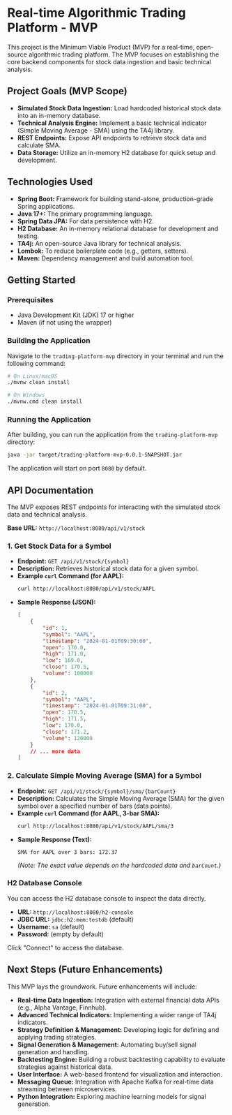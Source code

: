 # Real-time Algorithmic Trading Platform - MVP

This project is the Minimum Viable Product (MVP) for a real-time, open-source algorithmic trading platform. The MVP focuses on establishing the core backend components for stock data ingestion and basic technical analysis.

## Project Goals (MVP Scope)

*   **Simulated Stock Data Ingestion:** Load hardcoded historical stock data into an in-memory database.
*   **Technical Analysis Engine:** Implement a basic technical indicator (Simple Moving Average - SMA) using the TA4j library.
*   **REST Endpoints:** Expose API endpoints to retrieve stock data and calculate SMA.
*   **Data Storage:** Utilize an in-memory H2 database for quick setup and development.

## Technologies Used

*   **Spring Boot:** Framework for building stand-alone, production-grade Spring applications.
*   **Java 17+:** The primary programming language.
*   **Spring Data JPA:** For data persistence with H2.
*   **H2 Database:** An in-memory relational database for development and testing.
*   **TA4j:** An open-source Java library for technical analysis.
*   **Lombok:** To reduce boilerplate code (e.g., getters, setters).
*   **Maven:** Dependency management and build automation tool.

## Getting Started

### Prerequisites

*   Java Development Kit (JDK) 17 or higher
*   Maven (if not using the wrapper)

### Building the Application

Navigate to the `trading-platform-mvp` directory in your terminal and run the following command:

```bash
# On Linux/macOS
./mvnw clean install

# On Windows
./mvnw.cmd clean install
```

### Running the Application

After building, you can run the application from the `trading-platform-mvp` directory:

```bash
java -jar target/trading-platform-mvp-0.0.1-SNAPSHOT.jar
```

The application will start on port `8080` by default.

## API Documentation

The MVP exposes REST endpoints for interacting with the simulated stock data and technical analysis.

**Base URL:** `http://localhost:8080/api/v1/stock`

### 1. Get Stock Data for a Symbol

*   **Endpoint:** `GET /api/v1/stock/{symbol}`
*   **Description:** Retrieves historical stock data for a given symbol.
*   **Example `curl` Command (for AAPL):**
    ```bash
    curl http://localhost:8080/api/v1/stock/AAPL
    ```
*   **Sample Response (JSON):**
    ```json
    [
        {
            "id": 1,
            "symbol": "AAPL",
            "timestamp": "2024-01-01T09:30:00",
            "open": 170.0,
            "high": 171.0,
            "low": 169.0,
            "close": 170.5,
            "volume": 100000
        },
        {
            "id": 2,
            "symbol": "AAPL",
            "timestamp": "2024-01-01T09:31:00",
            "open": 170.5,
            "high": 171.5,
            "low": 170.0,
            "close": 171.2,
            "volume": 120000
        }
        // ... more data
    ]
    ```

### 2. Calculate Simple Moving Average (SMA) for a Symbol

*   **Endpoint:** `GET /api/v1/stock/{symbol}/sma/{barCount}`
*   **Description:** Calculates the Simple Moving Average (SMA) for the given symbol over a specified number of bars (data points).
*   **Example `curl` Command (for AAPL, 3-bar SMA):**
    ```bash
    curl http://localhost:8080/api/v1/stock/AAPL/sma/3
    ```
*   **Sample Response (Text):**
    ```
    SMA for AAPL over 3 bars: 172.37
    ```
    *(Note: The exact value depends on the hardcoded data and `barCount`.)*

### H2 Database Console

You can access the H2 database console to inspect the data directly.

*   **URL:** `http://localhost:8080/h2-console`
*   **JDBC URL:** `jdbc:h2:mem:testdb` (default)
*   **Username:** `sa` (default)
*   **Password:** (empty by default)

Click "Connect" to access the database.

## Next Steps (Future Enhancements)

This MVP lays the groundwork. Future enhancements will include:

*   **Real-time Data Ingestion:** Integration with external financial data APIs (e.g., Alpha Vantage, Finnhub).
*   **Advanced Technical Indicators:** Implementing a wider range of TA4j indicators.
*   **Strategy Definition & Management:** Developing logic for defining and applying trading strategies.
*   **Signal Generation & Management:** Automating buy/sell signal generation and handling.
*   **Backtesting Engine:** Building a robust backtesting capability to evaluate strategies against historical data.
*   **User Interface:** A web-based frontend for visualization and interaction.
*   **Messaging Queue:** Integration with Apache Kafka for real-time data streaming between microservices.
*   **Python Integration:** Exploring machine learning models for signal generation.
